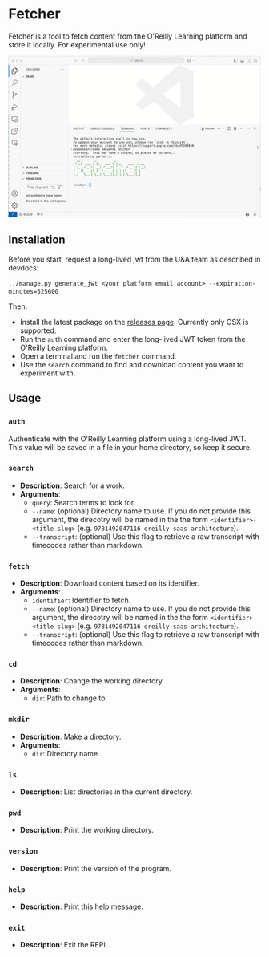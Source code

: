 # Fetcher

Fetcher is a tool to fetch content from the O'Reilly Learning platform and store it locally. For experimental use only!

![animation](fetcher.gif)

## Installation

Before you start, request a long-lived jwt from the U&A team as described in devdocs:

```
../manage.py generate_jwt <your platform email account> --expiration-minutes=525600
```

Then:

- Install the latest package on the [releases page](https://github.com/odewahn/fetcher/releases). Currently only OSX is supported.
- Run the `auth` command and enter the long-lived JWT token from the O'Reilly Learning platform.
- Open a terminal and run the `fetcher` command.
- Use the `search` command to find and download content you want to experiment with.

## Usage

### `auth`

Authenticate with the O'Reilly Learning platform using a long-lived JWT. This value will be saved in a file in your home directory, so keep it secure.

### `search`

- **Description**: Search for a work.
- **Arguments**:
  - `query`: Search terms to look for.
  - `--name`: (optional) Directory name to use. If you do not provide this argument, the direcotry will be named in the the form `<identifier>-<title slug>` (e.g. `9781492047116-oreilly-saas-architecture`).
  - `--transcript`: (optional) Use this flag to retrieve a raw transcript with timecodes rather than markdown.

### `fetch`

- **Description**: Download content based on its identifier.
- **Arguments**:
  - `identifier`: Identifier to fetch.
  - `--name`: (optional) Directory name to use. If you do not provide this argument, the direcotry will be named in the the form `<identifier>-<title slug>` (e.g. `9781492047116-oreilly-saas-architecture`).
  - `--transcript`: (optional) Use this flag to retrieve a raw transcript with timecodes rather than markdown.

### `cd`

- **Description**: Change the working directory.
- **Arguments**:
  - `dir`: Path to change to.

### `mkdir`

- **Description**: Make a directory.
- **Arguments**:
  - `dir`: Directory name.

### `ls`

- **Description**: List directories in the current directory.

### `pwd`

- **Description**: Print the working directory.

### `version`

- **Description**: Print the version of the program.

### `help`

- **Description**: Print this help message.

### `exit`

- **Description**: Exit the REPL.
